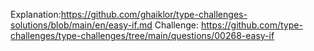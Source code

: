 Explanation:https://github.com/ghaiklor/type-challenges-solutions/blob/main/en/easy-if.md
Challenge: https://github.com/type-challenges/type-challenges/tree/main/questions/00268-easy-if